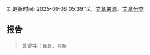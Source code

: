 :alarm_clock: 更新时间: 2025-01-06 05:39:12。[文章来源](/README.md)、[文章分类](/TAGS.md)

## 报告


> 关键字：`报告`、`月报`



